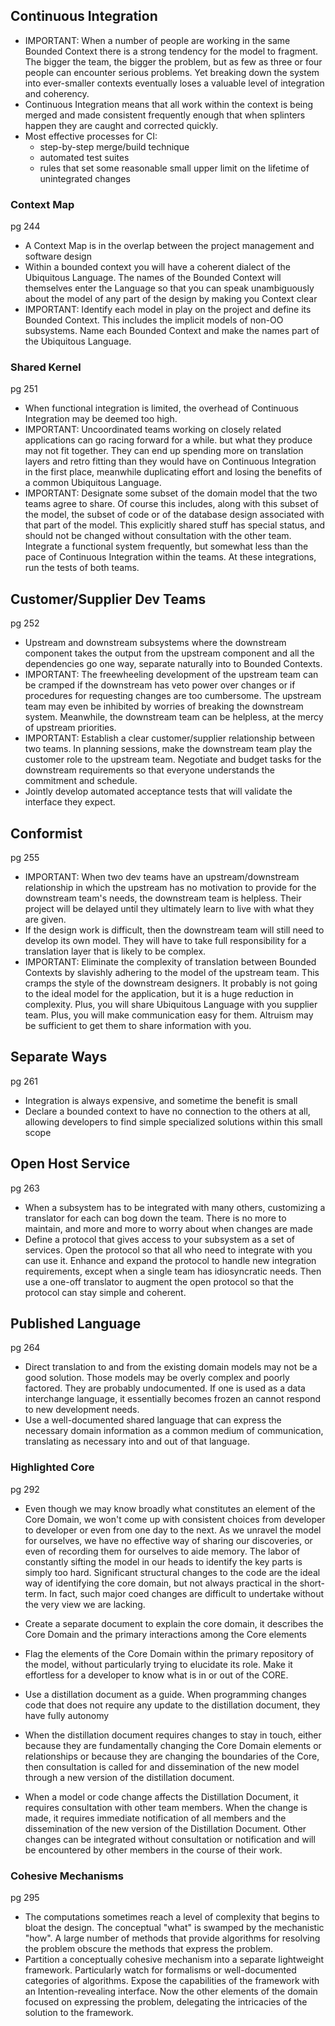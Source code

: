 
## Continuous Integration

- IMPORTANT: When a number of people are working in the same Bounded Context there is a strong tendency for the model to fragment. The bigger the team, the bigger the problem, but as few as three or four people can encounter serious problems. Yet breaking down the system into ever-smaller contexts eventually loses a valuable level of integration and coherency.
- Continuous Integration means that all work within the context is being merged and made consistent frequently enough that when splinters happen they are caught and corrected quickly.
- Most effective processes for CI:
	- step-by-step merge/build technique
	- automated test suites
	- rules that set some reasonable small upper limit on the lifetime of unintegrated changes


### Context Map

pg 244

- A Context Map is in the overlap between the project management and software design
- Within a bounded context you will have a coherent dialect of the Ubiquitous Language. The names of the Bounded Context will themselves enter the Language so that you can speak unambiguously about the model of any part of the design by making you Context clear
- IMPORTANT: Identify each model in play on the project and define its Bounded Context. This includes the implicit models of non-OO subsystems. Name each Bounded Context and make the names part of the Ubiquitous Language.


### Shared Kernel

pg 251

- When functional integration is limited, the overhead of Continuous Integration may be deemed too high.
- IMPORTANT: Uncoordinated teams working on closely related applications can go racing forward for a while. but what they produce may not fit together. They can end up spending more on translation layers and retro fitting than they would have on Continuous Integration in the first place, meanwhile duplicating effort and losing the benefits of a common Ubiquitous Language.
- IMPORTANT: Designate some subset of the domain model that the two teams agree to share. Of course this includes, along with this subset of the model, the subset of code or of the database design associated with that part of the model. This explicitly shared stuff has special status, and should not be changed without consultation with the other team. Integrate a functional system frequently, but somewhat less than the pace of Continuous Integration within the teams. At these integrations, run the tests of both teams.


## Customer/Supplier Dev Teams

pg 252

- Upstream and downstream subsystems where the downstream component takes the output from the upstream component and all the dependencies go one way, separate naturally into to Bounded Contexts.
- IMPORTANT: The freewheeling development of the upstream team can be cramped if the downstream has veto power over changes or if procedures for requesting changes are too cumbersome. The upstream team may even be inhibited by worries of breaking the downstream system. Meanwhile, the downstream team can be helpless, at the mercy of upstream priorities.
- IMPORTANT: Establish a clear customer/supplier relationship between two teams. In planning sessions, make the downstream team play the customer role to the upstream team. Negotiate and budget tasks for the downstream requirements so that everyone understands the commitment and schedule.
- Jointly develop automated acceptance tests that will validate the interface they expect.


## Conformist

pg 255

- IMPORTANT: When two dev teams have an upstream/downstream relationship in which the upstream has no motivation to provide for the downstream team's needs, the downstream team is helpless. Their project will be delayed until they ultimately learn to live with what they are given.
- If the design work is difficult, then the downstream team will still need to develop its own model. They will have to take full responsibility for a translation layer that is likely to be complex.
- IMPORTANT: Eliminate the complexity of translation between Bounded Contexts by slavishly adhering to the model of the upstream team. This cramps the style of the downstream designers. It probably is not going to the ideal model for the application, but it is a huge reduction in complexity. Plus, you will share Ubiquitous Language with you supplier team. Plus, you will make communication easy for them. Altruism may be sufficient to get them to share information with you.


## Separate Ways

pg 261

- Integration is always expensive, and sometime the benefit is small
- Declare a bounded context to have no connection to the others at all, allowing developers to find simple specialized solutions within this small scope


## Open Host Service

pg 263

- When a subsystem has to be integrated with many others, customizing a translator for each can bog down the team. There is no more to maintain, and more and more to worry about when changes are made
- Define a protocol that gives access to your subsystem as a set of services. Open the protocol so that all who need to integrate with you can use it. Enhance and expand the protocol to handle new integration requirements, except when a single team has idiosyncratic needs. Then use a one-off translator to augment the open protocol so that the protocol can stay simple and coherent.


## Published Language

pg 264

- Direct translation to and from the existing domain models may not be a good solution. Those models may be overly complex and poorly factored. They are probably undocumented. If one is used as a data interchange language, it essentially becomes frozen an cannot respond to new development needs.
- Use a well-documented shared language that can express the necessary domain information as a common medium of communication, translating as necessary into and out of that language.


### Highlighted Core

pg 292

- Even though we may know broadly what constitutes an element of the Core Domain, we won't come up with consistent choices from developer to developer or even from one day to the next. As we unravel the model for ourselves, we have no effective way of sharing our discoveries, or even of recording them for ourselves to aide memory. The labor of constantly sifting the model in our heads to identify the key parts is simply too hard. Significant structural changes to the code are the ideal way of identifying the core domain, but not always practical in the short-term. In fact, such major coed changes are difficult to undertake without the very view we are lacking.
- Create a separate document to explain the core domain, it describes the Core Domain and the primary interactions among the Core elements
- Flag the elements of the Core Domain within the primary repository of the model, without particularly trying to elucidate its role. Make it effortless for a developer to know what is in or out of the CORE.
- Use a distillation document as a guide. When programming changes code that does not require any update to the distillation document, they have fully autonomy
- When the  distillation document requires changes to stay in touch, either because they are fundamentally changing the Core Domain elements or relationships or because they are changing the boundaries of the Core, then consultation is called for and dissemination of the new model through a new version of the distillation document.

- When a model or code change affects the Distillation Document, it requires consultation with other team members. When the change is made, it requires immediate notification of all members and the dissemination of the new version of the Distillation Document. Other changes can be integrated without consultation or notification and will be encountered by other members in the course of their work.


### Cohesive Mechanisms

pg 295

- The computations sometimes reach a level of complexity that begins to bloat the design. The conceptual "what" is swamped by the mechanistic "how". A large number of methods that provide algorithms for resolving the problem obscure the methods that express the problem.
- Partition a conceptually cohesive mechanism into a separate lightweight framework. Particularly watch for formalisms or well-documented categories of algorithms. Expose the capabilities of the framework with an Intention-revealing interface. Now the other elements of the domain focused on expressing the problem, delegating the intricacies of the solution to the framework.